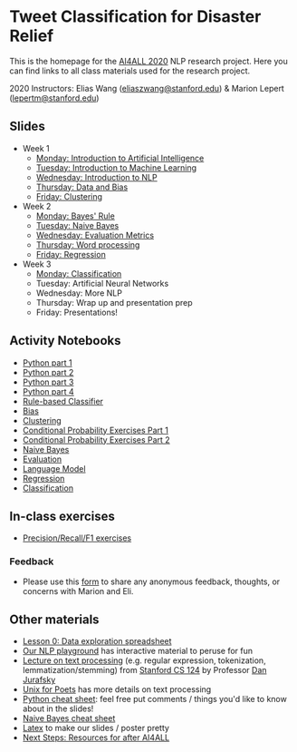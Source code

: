 # Tweet Classification for Disaster Relief

This is the homepage for the [AI4ALL 2020](http://ai4all.stanford.edu/) NLP research project. 
Here you can find links to all class materials used for the research project.

2020 Instructors: Elias Wang (eliaszwang@stanford.edu) & Marion Lepert (lepertm@stanford.edu)

## Slides
* Week 1
    * [Monday: Introduction to Artificial Intelligence](https://docs.google.com/presentation/d/1tugMjyienZ0WhuRi0AKXMGgql2lRoZS-JeoPhIde33E/edit?usp=sharing) 
    * [Tuesday: Introduction to Machine Learning](https://docs.google.com/presentation/d/1eWXGlT2LRMd7AFZM5oosDmjMPrQaoVOmGh9ho9YCe_k/edit?usp=sharing) 
    * [Wednesday: Introduction to NLP](https://docs.google.com/presentation/d/1SqlnGpw-_L44kIhhYGSzRvktsGK9sFVxc7ZBhcUa92E/edit?usp=sharing)
    * [Thursday: Data and Bias](https://docs.google.com/presentation/d/1uzYc9VJwdk9_0bltWeKD3v3mk-xUu7N7GLxXCeoYt6g/edit?usp=sharing)
    * [Friday: Clustering](https://docs.google.com/presentation/d/17PIP4NrJpMIChHWZSiXeJEXez-2wPMRero0Pf9uuS_Y/edit?usp=sharing) 
 * Week 2 
    * [Monday: Bayes' Rule](https://docs.google.com/presentation/d/1IJYCQ4nxmNvIq6I4BCyOHPScVdnjSaUw2vuS4keKtL4/edit?usp=sharing) 
    * [Tuesday: Naive Bayes](https://docs.google.com/presentation/d/1z0Zzz64I142GpAC3B42ebIeViMsJhaJigMEFe49yd_c/edit?usp=sharing)  
    * [Wednesday: Evaluation Metrics](https://docs.google.com/presentation/d/1hVQwr0YA6N7LG4QYKWYnaIG8kVPIZ-P9zHmX7N4sKjM/edit?usp=sharing)
    * [Thursday: Word processing](https://docs.google.com/presentation/d/1xvcs2ulKekr6IkLcqtP5ndzjMHDvBsCPLSG1EKUv6EM/edit?usp=sharing)
    * [Friday: Regression](https://docs.google.com/presentation/d/107_LIBHwDacge_FT6q8sTAV0G1A3heOfYPddzuAku_s/edit?usp=sharing)
 * Week 3
    * [Monday: Classification](https://docs.google.com/presentation/d/1AxugrG-iU3Rdyc9xV1dBmQHQB8AZfmQ-vKIlqqTZPm0/edit?usp=sharing) 
    * Tuesday: Artificial Neural Networks 
    * Wednesday: More NLP 
    * Thursday: Wrap up and presentation prep 
    * Friday: Presentations!

## Activity Notebooks 
* [Python part 1](https://colab.research.google.com/drive/16u1R4a_esZ1B6993HoUlZPdgKiFspVDs?usp=sharing)
* [Python part 2](https://colab.research.google.com/drive/1UzT1wjKcLY0p9fCX8o5RiwtOrvRK_vx6?usp=sharing) 
* [Python part 3](https://colab.research.google.com/drive/1HUbgP01WAfvCrvzXSEUUB1I1jaDLO3pM?usp=sharing)
* [Python part 4](https://colab.research.google.com/drive/1is6iBSaVPzjx99AOhVdoRkczaYMq5X-W?usp=sharing)
* [Rule-based Classifier](https://colab.research.google.com/drive/1BciiWJGb7X06Aj3BPs2NdQofWdSpnDBq?usp=sharing)
* [Bias](https://colab.research.google.com/drive/1jDTCvvf_W103cnNI5LZtO3Q22o4RPCG1?usp=sharing)
* [Clustering](https://colab.research.google.com/drive/193Usn5kdlEyqZsppbnkd-Thl4S0rx3z1?usp=sharing)
* [Conditional Probability Exercises Part 1](https://docs.google.com/document/d/1BCfqvUykb5W6Gs2j1sO3NdJ928cfBfDP9pMsGjAMOcU/edit?usp=sharing) 
* [Conditional Probability Exercises Part 2](https://colab.research.google.com/drive/1kVdK8tte1jjEXlCtp7JBurBQ7OiAD-od?usp=sharing)
* [Naive Bayes](https://colab.research.google.com/drive/1sJLpnTCvDUcoDku5uks30NiJg0Pfbt6h?usp=sharing)
* [Evaluation](https://colab.research.google.com/drive/1LwCdwi7oJWvYVQ2vzCNwvr2Rpewf38BR?usp=sharing)
* [Language Model](https://colab.research.google.com/drive/1jTmjij-Bu9wGPZiP8b-9eVbyb1jXYf7g?usp=sharing)
* [Regression](https://colab.research.google.com/drive/1alQx4O1hTDOiT2ZS8jZWC5mqTdef1Lzj?usp=sharing)
* [Classification](https://colab.research.google.com/drive/16GwM_whFtyqQ-kNZIxJSDqjLYoqRruST?usp=sharing)

## In-class exercises 
* [Precision/Recall/F1 exercises](https://docs.google.com/document/d/15wFUFR_5TGDoTvtHq_GympeO_0GOrlRkDGkOkEQ28fQ/edit?usp=sharing) 

### Feedback 
* Please use this [form](https://forms.gle/VKH8KisGdPigFs2E9) to share any anonymous feedback, thoughts, or concerns with Marion and Eli. 


## Other materials
* [Lesson 0: Data exploration spreadsheet](https://docs.google.com/spreadsheets/d/1EC83i5jhi5TjQTT4XN0v4CScZcie9WloASPGSEdJ2mY/edit?usp=sharing)
* [Our NLP playground](https://docs.google.com/document/d/1sQRM3exnko5kmz3yqWHN3eQ6Oc0-fqrf4LKVWpUGPuQ/edit?usp=sharing) has interactive material to peruse for fun
* [Lecture on text processing](https://web.stanford.edu/class/cs124/lec/textprocessingboth.pdf) (e.g. regular expression, tokenization, lemmatization/stemming) from [Stanford CS 124](http://web.stanford.edu/class/cs124/#schedule) by Professor [Dan Jurafsky](https://web.stanford.edu/~jurafsky/)
* [Unix for Poets](https://web.stanford.edu/class/cs124/kwc-unix-for-poets.pdf) has more details on text processing
* [Python cheat sheet](https://docs.google.com/presentation/d/1ToMvqhFXC9XJgsqqSDhzhaIaSqWxnYAdp5sDYrfmj-I/edit?usp=sharing): feel free put comments / things you'd like to know about in the slides!
* [Naive Bayes cheat sheet](https://docs.google.com/document/d/1Z6WnbCQYtOsaoFAZc4VdXtCc9edGIlPBX9CulSwBVgo/edit)
* [Latex](http://latex2png.com/) to make our slides / poster pretty
* [Next Steps: Resources for after AI4ALL](https://docs.google.com/document/d/1_byDijN6Mc0Gk7phL5e5dmVuhyMkkZDNoEsXXvnfzPw/edit?usp=sharing)



